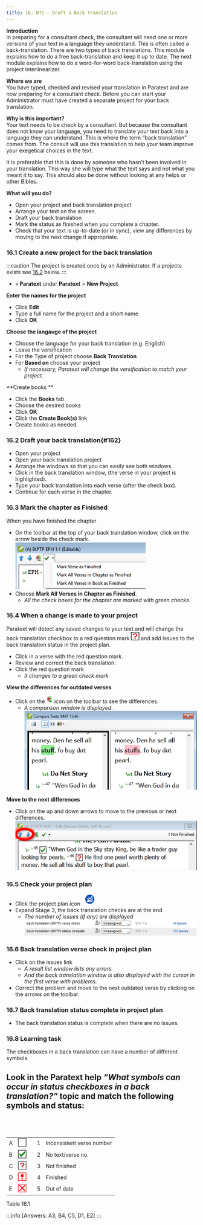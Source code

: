 ```yaml
---
title: 16. BT1 – Draft a Back Translation
---
```

**Introduction**  
In preparing for a consultant check, the consultant will need one or more versions of your text in a language they understand. This is often called a back-translation. There are two types of back translations. This module explains how to do a free back-translation and keep it up to date. The next module explains how to do a word-for-word back-translation using the project interlinearizer.

**Where we are**  
You have typed, checked and revised your translation in Paratext and are now preparing for a consultant check. Before you can start your Administrator must have created a separate project for your back translation.

**Why is this important?**  
Your text needs to be check by a consultant. But because the consultant does not know your language, you need to translate your text back into a language they can understand. This is where the term “back translation” comes from. The consult will use this translation to help your team improve your exegetical choices in the text.

It is preferable that this is done by someone who hasn’t been involved in your translation. This way she will type what the text says and not what you meant it to say. This should also be done without looking at any helps or other Bibles.

**What will you do?**  
-   Open your project and back translation project
-   Arrange your text on the screen.
-   Draft your back translation
-   Mark the status as finished when you complete a chapter.
-   Check that your text is up-to-date (or in sync), view any differences by moving to the next change if appropriate.

### 16.1 Create a new project for the back translation
 
:::caution
The project is created once by an Administrator. If a projects exists see [16.2](#162) below. 
:::
- **≡ Paratext** under **Paratext** \> **New Project** 

**Enter the names for the project**
-   Click **Edit** 
-   Type a full name for the project and a short name 
-   Click **OK** 

**Choose the langauge of the project**
-   Choose the language for your back translation (e.g. English)
-   Leave the versification
-   For the Type of project choose **Back Translation**
-   For **Based on** choose your project  
    - *If necessary, Paratext will change the versification to match your project.*

**Create books **
-   Click the **Books** tab
-   Choose the desired books
-   Click **OK**
-   Click the **Create Book(s)** link
-   Create books as needed.

### 16.2 Draft your back translation{#162}
-   Open your project
-   Open your back translation project
-   Arrange the windows so that you can easily see both windows.
-   Click in the back translation window, (the verse in your project is highlighted).
-   Type your back translation into each verse (after the check box).
-   Continue for each verse in the chapter.

### 16.3 Mark the chapter as Finished
When you have finished the chapter

-   On the toolbar at the top of your back translation window, click on the arrow beside the check mark.  
    ![wordml://97.png](../media/285e6d53f77a7d2d34ab6c4e22065e3b.png)
-   Choose **Mark All Verses in Chapter as Finished**.
    - *All the check boxes for the chapter are marked with green checks.*

### 16.4 When a change is made to your project
Paratext will detect any saved changes to your text and will change the back translation checkbox to a red question mark ![wordml://98.png](../media/fd2a2899133a5e6932581c91e4a3f0e3.png) and add issues to the back translation status in the project plan.

-   Click in a verse with the red question mark.
-   Review and correct the back translation.
-   Click the red question mark  
    -  *It changes to a green check mark*

**View the differences for outdated verses**  
-   Click on the ![wordml://99.png](../media/be3ec4dba9fa9fd49cc3cfbf9d635979.png) icon on the toolbar to see the differences.  
    - *A comparison window is displayed*.  
    ![wordml://100.png](../media/9da74a5911c8ba1d92d9e18caad3db4a.png)

**Move to the next differences**  
-   Click on the up and down arrows to move to the previous or next differences.  
    ![wordml://101.png](../media/ec6005b7e6d58cf0917c133ddb451b24.png)

### 16.5 Check your project plan
-   Click the project plan icon ![wordml://102.png](../media/d4f73d4e85851f0a7038bdd7f203d5f5.png)
-   Expand Stage 3, the back translation checks are at the end  
    - *The number of issues (if any) are displayed*  
    ![wordml://103.png](../media/06c918135131c6c83bfff9ae5644156b.png)

### 16.6 Back translation verse check in project plan
-   Click on the issues link  
    - *A result list window lists any errors.*  
    -  *And the back translation window is also displayed with the cursor in the first verse with problems.*
-   Correct the problem and move to the next outdated verse by clicking on the arrows on the toolbar.

### 16.7 Back translation status complete in project plan
-   The back translation status is complete when there are no issues.

### 16.8 Learning task
The checkboxes in a back translation can have a number of different symbols.

Look in the Paratext help *“What symbols can occur in status checkboxes in a back translation?”* topic and match the following symbols and status:
 
-----

 
-----


|  |  |  |  |  |
|---|-----------------------------------------------------------------|---|---|---------------------------|
| A | ![](../media/09b61c5c6d378fe5eb55993803e9fa62.png) |   | 1 | Inconsistent verse number |
| B | ![](../media/137adc925e0bf657c630c10699ddc5f8.png) |   | 2 | No text/verse no.         |
| C | ![](../media/82d0c3ada1245233d0d5fe0b4e650e44.png) |   | 3 | Not finished              |
| D | ![](../media/0cfc20f7ce5ae319c3aeb941e70fa482.png) |   | 4 | Finished                  |
| E | ![](../media/aeb91707fa743aa95460a958d7f7f8f4.png) |   | 5 | Out of date               |


Table 16.1

:::info
[Answers: A3, B4, C5, D1, E2]
:::